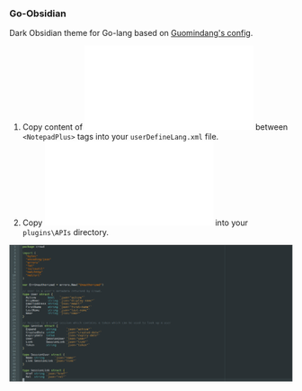 ### Go-Obsidian
Dark Obsidian theme for Go-lang based on [Guomindang's config](https://www.reddit.com/r/golang/comments/3vgrwn/go_syntax_highlighting_and_builtin_function).

1. Copy content of ![userDefineLang-Go-Obsidian.xml](userDefineLang-Go-Obsidian.xml) between `<NotepadPlus>` tags into your `userDefineLang.xml` file.
2. Copy ![go.xml](plugins/APIs/go.xml?raw=true) into your `plugins\APIs` directory.

![Obsidian Go](Go-Obsidian.png)
